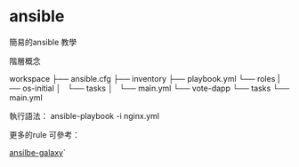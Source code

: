 # ansible

簡易的ansible 教學

階層概念

workspace
├── ansible.cfg
├── inventory
├── playbook.yml
└── roles
    |── os-initial 
    │   └── tasks
    │       └── main.yml
    └── vote-dapp
        └── tasks
            └── main.yml

執行語法： ansible-playbook  -i nginx.yml



更多的rule 可參考：

[ansilbe-galaxy](https://blog.csdn.net/weixin_43557605/article/details/103767610)`